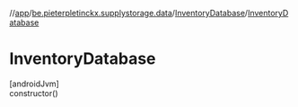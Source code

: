 //[app](../../../index.md)/[be.pieterpletinckx.supplystorage.data](../index.md)/[InventoryDatabase](index.md)/[InventoryDatabase](-inventory-database.md)

# InventoryDatabase

[androidJvm]\
constructor()
